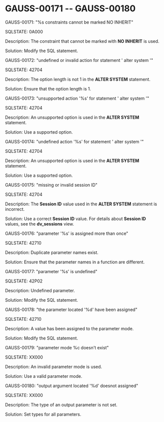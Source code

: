# GAUSS-00171 -- GAUSS-00180<a name="EN-US_TOPIC_0302073696"></a>

GAUSS-00171: "%s constraints cannot be marked NO INHERIT"

SQLSTATE: 0A000

Description: The constraint that cannot be marked with  **NO INHERIT**  is used.

Solution: Modify the SQL statement.

GAUSS-00172: "undefined or invalid action for statement ' alter system '"

SQLSTATE: 42704

Description: The option length is not 1 in the  **ALTER SYSTEM**  statement.

Solution: Ensure that the option length is 1.

GAUSS-00173: "unsupported action '%s' for statement ' alter system '"

SQLSTATE: 42704

Description: An unsupported option is used in the  **ALTER SYSTEM**  statement.

Solution: Use a supported option. 

GAUSS-00174: "undefined action '%s' for statement ' alter system '"

SQLSTATE: 42704

Description: An unsupported option is used in the  **ALTER SYSTEM**  statement.

Solution: Use a supported option.

GAUSS-00175: "missing or invalid session ID"

SQLSTATE: 42704

Description: The  **Session ID**  value used in the  **ALTER SYSTEM**  statement is incorrect.

Solution: Use a correct  **Session ID**  value. For details about  **Session ID**  values, see the  **dv\_sessions**  view.

GAUSS-00176: "parameter '%s' is assigned more than once"

SQLSTATE: 42710

Description: Duplicate parameter names exist.

Solution: Ensure that the parameter names in a function are different.

GAUSS-00177: "parameter '%s' is undefined"

SQLSTATE: 42P02

Description: Undefined parameter.

Solution: Modify the SQL statement.

GAUSS-00178: "the parameter located '%d' have been assigned"

SQLSTATE: 42710

Description: A value has been assigned to the parameter mode.

Solution: Modify the SQL statement.

GAUSS-00179: "parameter mode %c doesn't exist"

SQLSTATE: XX000

Description: An invalid parameter mode is used.

Solution: Use a valid parameter mode.

GAUSS-00180: "output argument located '%d' doesnot assigned"

SQLSTATE: XX000

Description: The type of an output parameter is not set.

Solution: Set types for all parameters.

